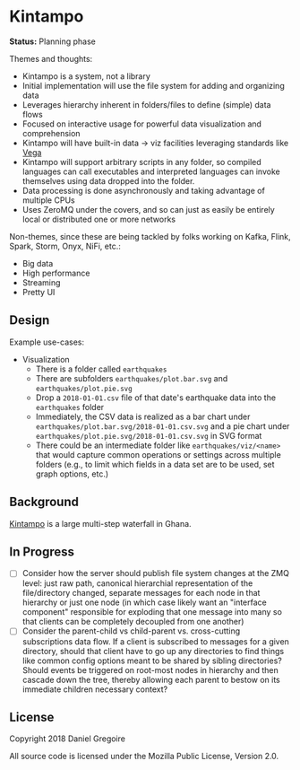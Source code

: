 # Kintampo

**Status:** Planning phase

Themes and thoughts:

- Kintampo is a system, not a library
- Initial implementation will use the file system for adding and organizing data
- Leverages hierarchy inherent in folders/files to define (simple) data flows
- Focused on interactive usage for powerful data visualization and comprehension
- Kintampo will have built-in data -> viz facilities leveraging standards like [Vega](https://vega.github.io/vega/examples/)
- Kintampo will support arbitrary scripts in any folder, so compiled languages can call executables and interpreted languages can invoke themselves using data dropped into the folder.
- Data processing is done asynchronously and taking advantage of multiple CPUs
- Uses ZeroMQ under the covers, and so can just as easily be entirely local or distributed one or more networks

Non-themes, since these are being tackled by folks working on Kafka, Flink, Spark, Storm, Onyx, NiFi, etc.:

- Big data
- High performance
- Streaming
- Pretty UI

## Design

Example use-cases:

- Visualization
   - There is a folder called `earthquakes`
   - There are subfolders `earthquakes/plot.bar.svg` and `earthquakes/plot.pie.svg`
   - Drop a `2018-01-01.csv` file of that date's earthquake data into the `earthquakes` folder
   - Immediately, the CSV data is realized as a bar chart under `earthquakes/plot.bar.svg/2018-01-01.csv.svg` and a pie chart under `earthquakes/plot.pie.svg/2018-01-01.csv.svg` in SVG format
   - There could be an intermediate folder like `earthquakes/viz/<name>` that would capture common operations or settings across multiple folders (e.g., to limit which fields in a data set are to be used, set graph options, etc.)

## Background

[Kintampo](https://en.wikipedia.org/wiki/Kintampo_waterfalls) is a large multi-step waterfall in Ghana.

## In Progress

- [ ] Consider how the server should publish file system changes at the ZMQ level: just raw path, canonical hierarchial representation of the file/directory changed, separate messages for each node in that hierarchy or just one node (in which case likely want an "interface component" responsible for exploding that one message into many so that clients can be completely decoupled from one another)
- [ ] Consider the parent-child vs child-parent vs. cross-cutting subscriptions data flow. If a client is subscribed to messages for a given directory, should that client have to go up any directories to find things like common config options meant to be shared by sibling directories? Should events be triggered on root-most nodes in hierarchy and then cascade down the tree, thereby allowing each parent to bestow on its immediate children necessary context?

## License

Copyright 2018 Daniel Gregoire

All source code is licensed under the Mozilla Public License, Version 2.0.

